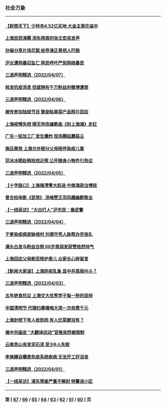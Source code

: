 ### 社会万象
---
#### [【财商天下】少林寺4.52亿买地 大金主竟在庙中](../../pages/ncid282/n13707350.md) 
#### [上海民怨沸腾 消失两周的张文宏突发声](../../pages/ncid282/n13706864.md) 
#### [孙俪分享片场花絮 给导演正骨把人吓跑](../../pages/ncid282/n13705441.md) 
#### [沪女遭网暴后坠亡 网民呼吁严惩网络暴民](../../pages/ncid282/n13704301.md) 
#### [三退声明精选（2022/04/07）](../../pages/ncid282/n13703747.md) 
#### [转发抗疫消息 但斌拥有千万粉丝的微博遭禁](../../pages/ncid282/n13700009.md) 
#### [三退声明精选（2022/04/06）](../../pages/ncid282/n13701049.md) 
#### [被传参加陆综节目 黎姿贴美容产品照片回应](../../pages/ncid282/n13700350.md) 
#### [上海疫情失控 晴天林改编歌曲《封上海滩》走红](../../pages/ncid282/n13700269.md) 
#### [广东一铝加工厂发生爆炸 现场腾起蘑菇云](../../pages/ncid282/n13700185.md) 
#### [施压奏效 上海允许部分父母陪伴染疫儿童](../../pages/ncid282/n13700073.md) 
#### [范冰冰晒赴韩拍戏近照 公开随身小物件引热议](../../pages/ncid282/n13697935.md) 
#### [三退声明精选（2022/04/05）](../../pages/ncid282/n13698280.md) 
#### [【十字路口】上海搞清零大跃进 中南海政治博奕](../../pages/ncid282/n13697058.md) 
#### [曾合拍电影《武侠》 汤唯赞王羽风趣幽默敬业](../../pages/ncid282/n13697712.md) 
#### [【一线采访】“大白打人”沪市民：像武警](../../pages/ncid282/n13697595.md) 
#### [三退声明精选（2022/04/04）](../../pages/ncid282/n13696178.md) 
#### [干爹染疫病逝缺棺材 刘德华凭人脉帮办完丧礼](../../pages/ncid282/n13695754.md) 
#### [满头白发与粉丝合照 66岁周润发获赞依然帅气](../../pages/ncid282/n13695675.md) 
#### [上海回应父母能否陪护患儿 众家长心碎留言](../../pages/ncid282/n13694767.md) 
#### [【新闻大家谈】上海防疫乱象 显中共高层内斗？](../../pages/ncid282/n13694948.md) 
#### [三退声明精选（2022/04/03）](../../pages/ncid282/n13693829.md) 
#### [五年绝食抗议 上海交大优秀学子每一秒的坚持](../../pages/ncid282/n13669136.md) 
#### [中国清明节 代理扫墓嚎啕大哭一次收费千元](../../pages/ncid282/n13691151.md) 
#### [上海封控下有人收到肉 有人烂菜都没有？](../../pages/ncid282/n13690892.md) 
#### [揭中共画皮 “大翻译运动”官推突然被限制](../../pages/ncid282/n13690811.md) 
#### [云南贡山突发泥石流 至少6人失联](../../pages/ncid282/n13690518.md) 
#### [李施嬅自曝患免疫系统疾病 无法开工好沮丧](../../pages/ncid282/n13689628.md) 
#### [三退声明精选（2022/04/01）](../../pages/ncid282/n13689981.md) 
#### [【一线采访】浦东筛查严重不解封 特警进小区](../../pages/ncid282/n13689416.md) 

---
#### 第 [ [67](./67.md) / [66](./66.md) / [65](./65.md) / [64](./64.md) / [63](./63.md) / [62](./62.md) / [61](./61.md) / [60](./60.md) ] 页
